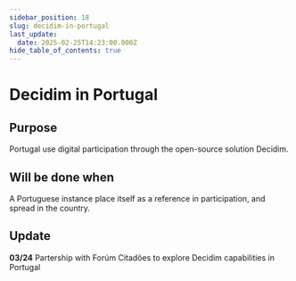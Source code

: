 ```yaml
---
sidebar_position: 18
slug: decidim-in-portugal
last_update:
  date: 2025-02-25T14:23:00.000Z
hide_table_of_contents: true
---
```


# Decidim in Portugal

## Purpose


Portugal use digital participation through the open-source solution Decidim.


## Will be done when


A Portuguese instance place itself as a reference in participation, and spread in the country. 


## Update


**03/24** Partership with Forúm Citadões to explore Decidim capabilities in Portugal


